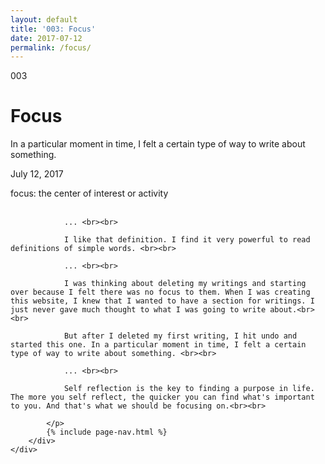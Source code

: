 ```yaml
---
layout: default
title: '003: Focus'
date: 2017-07-12
permalink: /focus/
---
```


<div id="focus">
	<div class="container writing">
		<div class="left">
			<span>003</span>
			<h1>Focus</h1>
			<p>In a particular moment in time, I felt a certain type of way to write about something.&lrm;</p>
			<p class="date">July 12, 2017</p>
		</div>
		<div class="right">
			<p>
				focus: the center of interest or activity <br><br>

				... <br><br>

				I like that definition. I find it very powerful to read definitions of simple words. <br><br>

				... <br><br>

				I was thinking about deleting my writings and starting over because I felt there was no focus to them. When I was creating this website, I knew that I wanted to have a section for writings. I just never gave much thought to what I was going to write about.<br><br>

				But after I deleted my first writing, I hit undo and started this one. In a particular moment in time, I felt a certain type of way to write about something. <br><br>

				... <br><br>

				Self reflection is the key to finding a purpose in life. The more you self reflect, the quicker you can find what's important to you. And that's what we should be focusing on.<br><br>

			</p>
			{% include page-nav.html %}
		</div>
	</div>
</div>